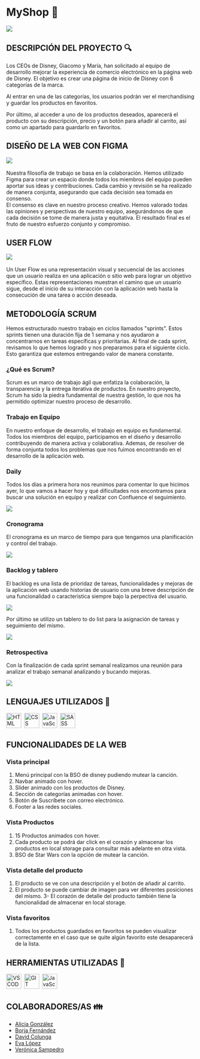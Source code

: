 # MyShop :movie_camera:
<div>
    <img src="./public/img/readme/presentation.gif">
</div>

## DESCRIPCIÓN DEL PROYECTO  :mag:

Los CEOs de Disney, Giacomo y María, han solicitado al equipo de desarrollo mejorar la experiencia de comercio electrónico en la página web de Disney. El objetivo es crear una página de inicio de Disney con 6 categorías de la marca.

Al entrar en una de las categorías, los usuarios podrán ver el merchandising y guardar los productos en favoritos.

Por último, al acceder a uno de los productos deseados, aparecerá el producto con su descripción, precio y un botón para añadir al carrito, así como un apartado para guardarlo en favoritos.

## DISEÑO DE LA WEB CON FIGMA
<div>
    <img src="./public/img/readme/figma.PNG" >
</div>
<br>
Nuestra filosofía de trabajo se basa en la colaboración. Hemos utilizado Figma para crear un espacio donde todos los miembros del equipo pueden aportar sus ideas y contribuciones. Cada cambio y revisión se ha realizado de manera conjunta, asegurando que cada decisión sea tomada en consenso.
<br>
El consenso es clave en nuestro proceso creativo. Hemos valorado todas las opiniones y perspectivas de nuestro equipo, asegurándonos de que cada decisión se tome de manera justa y equitativa. El resultado final es el fruto de nuestro esfuerzo conjunto y compromiso.

## USER FLOW
<div>
    <img src="./public/img/readme/USER.svg">
</div>
<br>
Un User Flow es una representación visual y secuencial de las acciones que un usuario realiza en una aplicación o sitio web para lograr un objetivo específico. Estas representaciones muestran el camino que un usuario sigue, desde el inicio de su interacción con la aplicación web hasta la consecución de una tarea o acción deseada. 

## METODOLOGÍA SCRUM

Hemos estructurado nuestro trabajo en ciclos llamados "sprints". Estos sprints tienen una duración fija de 1 semana y nos ayudaron a concentrarnos en tareas específicas y prioritarias. Al final de cada sprint, revisamos lo que hemos logrado y nos preparamos para el siguiente ciclo. Esto garantiza que estemos entregando valor de manera constante.

### ¿Qué es Scrum?
Scrum es un marco de trabajo ágil que enfatiza la colaboración, la transparencia y la entrega iterativa de productos. En nuestro proyecto, Scrum ha sido la piedra fundamental de nuestra gestión, lo que nos ha permitido optimizar nuestro proceso de desarrollo.

### Trabajo en Equipo

En nuestro enfoque de desarrollo, el trabajo en equipo es fundamental. Todos los miembros del equipo, participamos en el diseño y desarrollo contribuyendo de manera activa y colaborativa. Ademas, de resolver de forma conjunta todos los problemas que nos fuimos encontrando en el desarrollo de la aplicación web.

### Daily

Todos los días a primera hora nos reunimos para comentar lo que hicimos ayer, lo que vamos a hacer hoy y qué dificultades nos encontramos para buscar una solución en equipo y realizar con Confluence el seguimiento.

<img src="./public/img/readme/daily.gif">

### Cronograma

El cronograma es un marco de tiempo para que tengamos una planificación y control del trabajo.

<img src="./public/img/readme/cronograma.PNG">

### Backlog y tablero

El backlog es una lista de prioridaz de tareas, funcionalidades y mejoras de la aplicación web usando historias de usuario con una breve descripción de una funcionalidad o caracteristica siempre bajo la perpectiva del usuario.

<img src="./public/img/readme/backlog.PNG">

Por último se utilizo un tablero to do list para la asignación de tareas y seguimiento del mismo.

<img src="./public/img/readme/tablero.PNG">


### Retrospectiva

Con la finalización de cada sprint semanal realizamos una reunión para analizar el trabajo semanal analizando y bucando mejoras. 

<img src="./public/img/readme/retrospectiva.PNG">

## LENGUAJES UTILIZADOS :rocket:

<div>
    <img src="https://github.com/devicons/devicon/blob/master/icons/html5/html5-original.svg" title="HTML5" alt="HTML" width="40" height="40"/>&nbsp;
    <img src="https://github.com/devicons/devicon/blob/master/icons/css3/css3-plain-wordmark.svg"  title="CSS3" alt="CSS" width="40" height="40"/>&nbsp;
    <img src="https://github.com/devicons/devicon/blob/master/icons/javascript/javascript-original.svg" title="JavaScript" alt="JavaScript" width="40" height="40"/>&nbsp;
    <img src="https://github.com/devicons/devicon/blob/master/icons/sass/sass-original.svg" title="SASS" alt="SASS" width="40" height="40"/>&nbsp;
</div>

## FUNCIONALIDADES DE LA WEB

### Vista principal
1. Menú principal con la BSO de disney pudiendo mutear la canción.
2. Navbar animado con hover.
3. Slider animado con los productos de Disney.
4. Sección de categorías animadas con hover.
5. Botón de Suscríbete con correo electrónico.
6. Footer a las redes sociales.

### Vista Productos
1. 15 Productos animados con hover.
2. Cada producto se podrá dar click en el corazón y almacenar los productos en local storage para consultar más adelante en otra vista.
3. BSO de Star Wars con la opción de mutear la canción.

### Vista detalle del producto
1. El producto se ve con una descripción y el botón de añadir al carrito.
2. El producto se puede cambiar de imagen para ver diferentes posiciones del mismo.
3- El corazón de detalle del producto también tiene la funcionalidad de almacenar en local storage.

### Vista favoritos
1. Todos los productos guardados en favoritos se pueden visualizar correctamente en el caso que se quite algún favorito este desaparecerá de la lista.


## HERRAMIENTAS UTILIZADAS :hammer:
<div>
    <img src="https://github.com/devicons/devicon/blob/master/icons/vscode/vscode-original.svg" title="VSCODE" alt="VSCODE" width="40" height="40"/>&nbsp;
    <img src="https://github.com/devicons/devicon/blob/master/icons/git/git-original.svg"  title="GIT" alt="GIT" width="40" height="40"/>&nbsp;
    <img src="https://github.com/devicons/devicon/blob/master/icons/github/github-original.svg" title="JavaScript" alt="JavaScript" width="40" height="40"/>&nbsp;
</div>

## COLABORADORES/AS  :family:

- [Alicia González](https://github.com/Aliglez)
- [Borja Fernández](https://github.com/BarmanDev)
- [David Colunga](https://github.com/Colunga-D)
- [Eva López](https://github.com/EvaMLopez)
- [Verónica Sampedro](https://github.com/verosampedro)



